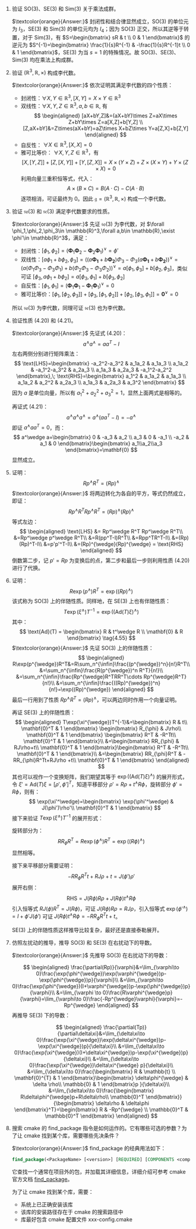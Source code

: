 1. 验证 SO(3)、SE(3) 和 Sim(3) 关于乘法成群。

    $\textcolor{orange}{Answer:}$ 封闭性和结合律显然成立，SO(3) 的单位元为 $I_3$，SE(3) 和 Sim(3) 的单位元均为 $I_4$；因为 SO(3) 正交，所以其逆等于转置，对于 Sim(3)，有 $S=\begin{bmatrix}
    sR & t \\
    0 & 1
    \end{bmatrix}$ 的逆元为 $S^{-1}=\begin{bmatrix}
    \frac{1}{s}R^{-1} & -\frac{1}{s}R^{-1}t \\
    0 & 1
    \end{bmatrix}$，SE(3) 为当 $s=1$ 的特殊情况。故 SO(3)、SE(3)、Sim(3) 均在乘法上构成群。

2. 验证 $(\mathbb{R}^3, \mathbb{R}, \times)$ 构成李代数。

    $\textcolor{orange}{Answer:}$ 依次证明其满足李代数的四个性质：

    - 封闭性：$\forall X,Y \in \mathbb{R}^3, [X,Y]=X\times Y\in \mathbb{R}^3$
    - 双线性：$\forall X,Y,Z\in\mathbb{R}^3,a,b\in\mathbb{R},$ 有
    $$
    \begin{aligned}
    [aX+bY,Z]&=(aX+bY)\times Z=aX\times Z+bY\times Z=a[X,Z]+b[Y,Z] \\
    [Z,aX+bY]&=Z\times(aX+bY)=aZ\times X+bZ\times Y=a[Z,X]+b[Z,Y]
    \end{aligned}
    $$
    - 自反性： $\forall X \in \mathbb{R}^3,[X,X]=0$
    - 雅可比等价： $\forall X,Y,Z \in \mathbb{R}^3$，有
    $$
    [X,[Y,Z]] + [Z,[X,Y]] + [Y,[Z,X]]
    = X \times (Y \times Z) + Z \times (X \times Y) + Y \times (Z \times X) = 0
    $$
    利用向量三重积恒等式，代入：
    $$
    A\times(B\times C)=B(A\cdot C)-C(A\cdot B)
    $$
    逐项相消，可证最终为 0。因此 $\mathfrak{g}=(\mathbb{R}^3,\mathbb{R},\times)$ 构成一个李代数。

3. 验证 $\mathfrak{so}(3)$ 和 $\mathfrak{se}(3)$ 满足李代数要求的性质。

    $\textcolor{orange}{Answer:}$ 先证 $\mathfrak{so}(3)$ 为李代数，对 $\forall \phi_1,\phi_2,\phi_3\in \mathbb{R}^3,\forall a,b\in \mathbb{R},\exist \phi'\in \mathbb{R}^3$，满足：
    - 封闭性：$[\phi_1,\phi_2]=(\mathbf{\Phi}_1\mathbf{\Phi}_2-\mathbf{\Phi}_2\mathbf{\Phi}_1)^{\vee}=\phi'$
    - 双线性：$[a\phi_1+b\phi_2,\phi_3]=((a\mathbf{\Phi_1}+b\mathbf{\Phi_2})\Phi_3-\Phi_3(a\mathbf{\Phi_1}+b\mathbf{\Phi_2}))^{\vee}=(a(\Phi_1\Phi_3-\Phi_3\Phi_1)+b(\Phi_2\Phi_3-\Phi_3\Phi_2))^{\vee}=a[\phi_1,\phi_3]+b[\phi_2,\phi_3]$，类似可证 $[\phi_3,a\phi_1+b\phi_2]=a[\phi_3,\phi_1]+b[\phi_3,\phi_2]$
    - 自反性：$[\phi_1,\phi_1]=(\mathbf{\Phi}_1\mathbf{\Phi}_1-\mathbf{\Phi}_1\mathbf{\Phi}_1)^{\vee}=0$
    - 雅可比等价：$[\phi_1,[\phi_2,\phi_3]]+[\phi_3,[\phi_1,\phi_2]]+[\phi_2,[\phi_3,\phi_1]]=\mathbf{0}^{\vee}=0$
    
    所以 $\mathfrak{so}(3)$ 为李代数，同理可证 $\mathfrak{se}(3)$ 也为李代数。

4. 验证性质 (4.20) 和 (4.21)。

    $\textcolor{orange}{Answer:}$ 先证式 (4.20)：
    $$
    a^\wedge a^\wedge=aa^T-I
    $$ 
    左右两侧分别进行矩阵乘法：
    $$
    \text{LHS}=\begin{bmatrix}
    -a_2^2-a_3^2 & a_1a_2 & a_1a_3 \\
    a_1a_2 & -a_1^2-a_3^2 & a_2a_3 \\
    a_1a_3 & a_2a_3 & -a_1^2-a_2^2
    \end{bmatrix},\;
    \text{RHS}=\begin{bmatrix}
    a_1^2 & a_1a_2 & a_1a_3 \\
    a_1a_2 & a_2^2 & a_2a_3 \\
    a_1a_3 & a_2a_3 & a_3^2
    \end{bmatrix}
    $$
    因为 $a$ 是单位向量，所以有 $a_1^2+a_2^2+a_3^2=1$，显然上面两式是相等的。

    再证式 (4.21)：
    $$
    a^\wedge a^\wedge a^\wedge=a^\wedge(aa^T-I)=-a^\wedge
    $$
    即证 $a^\wedge aa^T=0$，而：
    $$
    a^\wedge a=\begin{bmatrix}
    0 & -a_3 & a_2 \\
    a_3 & 0 & -a_1 \\
    -a_2 & a_1 & 0
    \end{bmatrix}\begin{bmatrix}
    a_1\\a_2\\a_3
    \end{bmatrix}=\mathbf{0}
    $$
    显然成立。

5. 证明：
    $$
    Rp^\wedge R^T = (Rp)^\wedge
    $$
    $\textcolor{orange}{Answer:}$ 将两边转化为各自的平方，等式仍然成立，即证：
    $$
    Rp^\wedge R^T Rp^\wedge R^T = (Rp)^\wedge (Rp)^\wedge
    $$
    等式左边：
    $$
    \begin{aligned}
    \text{LHS} &= Rp^\wedge R^T Rp^\wedge R^T\\
    &=Rp^\wedge p^\wedge R^T\\
    &=R(pp^T-I)R^T\\
    &=Rpp^TR^T-I\\
    &=(Rp)(Rp)^T-I\\
    &=p'p'^T-I\\
    &=(Rp)^{\wedge}(Rp)^{\wedge} = \text{RHS}
    \end{aligned}
    $$
    倒数第二步，记 $p'=Rp$ 为变换后的点，第二步和最后一步则利用性质 (4.20) 进行了代换。

6. 证明：
    $$
    R \exp(p^\wedge) R^T = \exp((Rp)^\wedge)
    $$
    该式称为 SO(3) 上的伴随性质。同样地，在 SE(3) 上也有伴随性质：
    $$
    T \exp(\xi^\wedge) T^{-1} = \exp((\text{Ad}(T)\xi)^\wedge) \tag{4.54}
    $$
    其中：
    $$
    \text{Ad}(T) = 
    \begin{bmatrix}
    R & t^\wedge R \\
    \mathbf{0} & R
    \end{bmatrix} \tag{4.55}
    $$
    $\textcolor{orange}{Answer:}$ 先证 SO(3) 上的伴随性质：
    $$
    \begin{aligned}
    R\exp(p^{\wedge})R^T&=R\sum_n^{\infin}\frac{(p^{\wedge})^n}{n!}R^T\\
    &=\sum_n^{\infin}\frac{R(p^{\wedge})^n R^T}{n!}\\
    &=\sum_n^{\infin}\frac{Rp^{\wedge}R^TRR^T\cdots Rp^{\wedge}R^T}{n!}\\
    &=\sum_n^{\infin}\frac{((Rp)^{\wedge})^n}{n!}=\exp((Rp)^{\wedge})
    \end{aligned}
    $$
    最后一行用到了性质 $Rp^{\wedge}R^T=(Rp)^{\wedge}$，可以两边同时作用一个向量证明。
    
    再证 SE(3) 上的伴随性质：
    $$
    \begin{aligned}
    T\exp(\xi^{\wedge})T^{-1}&=\begin{bmatrix}
    R & t\\
    \mathbf{0}^T & 1
    \end{bmatrix}
    \begin{bmatrix}
    R_{\phi} & J\rho\\
    \mathbf{0}^T & 1
    \end{bmatrix}
    \begin{bmatrix}
    R^T & -R^Tt\\
    \mathbf{0}^T & 1
    \end{bmatrix}\\
    &=\begin{bmatrix}
    RR_{\phi} & RJ\rho+t\\
    \mathbf{0}^T & 1
    \end{bmatrix}\begin{bmatrix}
    R^T & -R^Tt\\
    \mathbf{0}^T & 1
    \end{bmatrix}\\
    &=\begin{bmatrix}
    RR_{\phi}R^T & -RR_{\phi}R^Tt+RJ\rho +t\\
    \mathbf{0}^T & 1
    \end{bmatrix}
    \end{aligned}
    $$
    其也可以视作一个变换矩阵，我们期望其等于 $\exp((\text{Ad}(T)\xi)^\wedge)$ 的展开形式，令 $\xi'=\text{Ad}(T)\xi=[\rho',\phi']^T$，知道平移部分 $\rho'=R\rho+t^{\wedge}R\phi$，旋转部分 $\phi'=R\phi$，则有：
    $$
    \exp(\xi'^\wedge)=\begin{bmatrix}
    \exp(\phi'^\wedge) & J(\phi')\rho'\\
    \mathbf{0}^T & 1
    \end{bmatrix}
    $$
    接下来验证 $T\exp(\xi^{\wedge})T^{-1}$ 的展开形式：
    
    旋转部分为：
    $$
    RR_{\phi}R^T=R\exp(\phi^{\wedge})R^T=\exp((R\phi)^{\wedge})
    $$
    显然相等。
    
    接下来平移部分需要证明：
    $$
    -RR_{\phi}R^Tt+RJ\rho +t=J(\phi')\rho'
    $$
    展开右侧：
    $$
    \text{RHS}=J(R\phi)R\rho+J(R\phi)t^\wedge R\phi
    $$
    引入恒等式 $RJ(\phi)R^T=J(R\phi)$，可证 $J(R\phi)R\rho=RJ\rho$，引入恒等式 $\exp(\phi'^\wedge)=I+\phi'J(\phi')$ 可证 $J(R\phi)t^\wedge R\phi=-RR_{\phi}R^Tt+t$。

    SE(3) 上的伴随性质这样推导比较复杂，最好还是直接泰勒展开。

7. 仿照左扰动的推导，推导 SO(3) 和 SE(3) 在右扰动下的导数。
    
    $\textcolor{orange}{Answer:}$ 先推导 SO(3) 在右扰动下的导数：

    $$
    \begin{aligned}
    \frac{\partial(Rp)}{\varphi}&=\lim_{\varphi\to 0}\frac{\exp(\phi^{\wedge})\exp(\varphi^{\wedge})p-\exp(\phi^{\wedge})p}{\varphi}\\
    &=\lim_{\varphi\to 0}\frac{\exp(\phi^{\wedge})(I+\varphi^{\wedge})p-\exp(\phi^{\wedge})p}{\varphi}\\
    &=\lim_{\varphi \to 0}\frac{R\varphi^{\wedge}p}{\varphi}=\lim_{\varphi\to 0}\frac{-Rp^{\wedge}\varphi}{\varphi}=-Rp^{\wedge}
    \end{aligned}
    $$
    再推导 SE(3) 下的导数：

    $$
    \begin{aligned}
    \frac{\partial(Tp)}{\partial\delta\xi}&=\lim_{\delta\xi\to 0}\frac{\exp(\xi^{\wedge})\exp(\delta\xi^{\wedge})p-\exp(\xi^{\wedge})p}{\delta\xi}\\
    &=\lim_{\delta\xi\to 0}\frac{\exp(\xi^{\wedge})(I+\delta\xi^{\wedge})p-\exp(\xi^{\wedge})p}{\delta\xi}\\
    &=\lim_{\delta\xi\to 0}\frac{\exp(\xi^{\wedge})\delta\xi^{\wedge} p}{\delta\xi}\\
    &=\lim_{\delta\xi\to 0}\frac{\begin{bmatrix}
    R & \mathbb{t} \\
    \mathbf{0}^{T} & 1 
    \end{bmatrix}\begin{bmatrix}
    \delta\phi^{\wedge} & \delta \rho\\
    \mathbb{0} & 1
    \end{bmatrix}p
    }{\delta\xi}\\
    &=\lim_{\delta\xi\to 0}\frac{\begin{bmatrix}
    R\delta\phi^{\wedge}p+R\delta\rho\\
    \mathbb{0}^T
    \end{bmatrix}}{\begin{bmatrix}
    \delta\rho & \delta\phi 
    \end{bmatrix}^T}=\begin{bmatrix}
    R & -Rp^{\wedge} \\
    \mathbb{0}^T & \mathbb{0}^T
    \end{bmatrix}
    \end{aligned}
    $$

8. 搜索 cmake 的 find_package 指令是如何运作的。它有哪些可选的参数？为了让 cmake 找到某个库，需要哪些先决条件？

    $\textcolor{orange}{Answer:}$ find_package 的经典用法如下：
    ```cmake
    find_package(<PackageName> [<version>] [REQUIRED] [COMPONENTS <components>...])
    ```
    它查找一个通常在项目外的包，并加载其详细信息，详细介绍可参考 cmake 官方文档 [find_package](https://cmake.org/cmake/help/latest/command/find_package.html)。

    为了让 cmake 找到某个库，需要：
    - 系统上已正确安装该库
    - 该库的安装路径存在于 cmake 的搜索路径中
    - 库最好包含 cmake 配置文件 xxx-config.cmake
